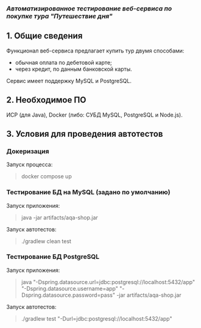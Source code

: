 ### _Автоматизированное тестирование веб-сервиса по покупке тура "Путешествие дня"_


## 1. Общие сведения

Функционал веб-сервиса предлагает купить тур двумя способами:

* обычная оплата по дебетовой карте;
* через кредит, по данным банковской карты.

Сервис имеет поддержку MySQL и PostgreSQL.

## 2. Необходимое ПО

ИСР (для Java), Docker (либо: СУБД MySQL, PostgreSQL и Node.js).

## 3. Условия для проведения автотестов

### Докеризация 

Запуск процесса:

> docker compose up

### Тестирование БД на MySQL (задано по умолчанию)  

Запуск приложения:

> java -jar artifacts/aqa-shop.jar

Запуск автотестов:

>./gradlew clean test 

### Тестирование БД PostgreSQL

Запуск приложения:

> java "-Dspring.datasource.url=jdbc:postgresql://localhost:5432/app" "-Dspring.datasource.username=app" "-Dspring.datasource.password=pass" -jar artifacts/aqa-shop.jar

Запуск автотестов:

>./gradlew test "-Durl=jdbc:postgresql://localhost:5432/app"


